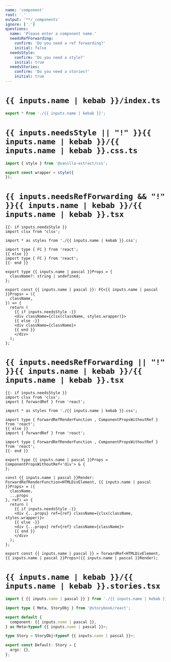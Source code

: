 ```yaml
---
name: 'component'
root: '.'
output: '**/_components'
ignore: ['.']
questions:
  name: 'Please enter a component name.'
  needsRefForwarding:
    confirm: 'Do you need a ref forwarding?'
    initial: false
  needsStyle:
    confirm: 'Do you need a style?'
    initial: true
  needsStories:
    confirm: 'Do you need a stories?'
    initial: true
---
```


# `{{ inputs.name | kebab }}/index.ts`

```ts
export * from './{{ inputs.name | kebab }}';

```

# `{{ inputs.needsStyle || "!" }}{{ inputs.name | kebab }}/{{ inputs.name | kebab }}.css.ts`

```ts
import { style } from '@vanilla-extract/css';

export const wrapper = style({
});

```

# `{{ inputs.needsRefForwarding && "!" }}{{ inputs.name | kebab }}/{{ inputs.name | kebab }}.tsx`

```tsx
{{- if inputs.needsStyle }}
import clsx from 'clsx';

import * as styles from './{{ inputs.name | kebab }}.css';

import type { FC } from 'react';
{{ else }}
import type { FC } from 'react';
{{- end }}

export type {{ inputs.name | pascal }}Props = {
  className?: string | undefined;
};

export const {{ inputs.name | pascal }}: FC<{{ inputs.name | pascal }}Props> = ({
  className,
}) => {
  return (
    {{ if inputs.needsStyle -}}
    <div className={clsx(className, styles.wrapper)}>
    {{ else -}}
    <div className={className}>
    {{ end }}
    </div>
  );
};

```

# `{{ inputs.needsRefForwarding || "!" }}{{ inputs.name | kebab }}/{{ inputs.name | kebab }}.tsx`

```tsx
{{- if inputs.needsStyle }}
import clsx from 'clsx';
import { forwardRef } from 'react';

import * as styles from './{{ inputs.name | kebab }}.css';

import type { ForwardRefRenderFunction , ComponentPropsWithoutRef } from 'react';
{{ else }}
import { forwardRef } from 'react';

import type { ForwardRefRenderFunction , ComponentPropsWithoutRef } from 'react';
{{- end }}

export type {{ inputs.name | pascal }}Props = ComponentPropsWithoutRef<'div'> & {
};

const {{ inputs.name | pascal }}Render: ForwardRefRenderFunction<HTMLDivElement, {{ inputs.name | pascal }}Props> = ({
  className,
  ...props
}, ref) => {
  return (
    {{ if inputs.needsStyle -}}
    <div {...props} ref={ref} className={clsx(className, styles.wrapper)}>
    {{ else -}}
    <div {...props} ref={ref} className={className}>
    {{ end }}
    </div>
  );
};

export const {{ inputs.name | pascal }} = forwardRef<HTMLDivElement, {{ inputs.name | pascal }}Props>({{ inputs.name | pascal }}Render);

```

# `{{ inputs.name | kebab }}/{{ inputs.name | kebab }}.stories.tsx`

```typescript
import { {{ inputs.name | pascal }} } from './{{ inputs.name | kebab }}';

import type { Meta, StoryObj } from '@storybook/react';

export default {
  component: {{ inputs.name | pascal }},
} as Meta<typeof {{ inputs.name | pascal }}>;

type Story = StoryObj<typeof {{ inputs.name | pascal }}>;

export const Default: Story = {
  args: {},
};

```

